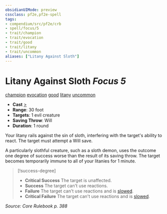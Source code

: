 ```yaml
---
obsidianUIMode: preview
cssclass: pf2e,pf2e-spell
tags:
- compendium/src/pf2e/crb
- spell/focus/5
- trait/champion
- trait/evocation
- trait/good
- trait/litany
- trait/uncommon
aliases: ["Litany Against Sloth"]
---
```

# Litany Against Sloth *Focus 5*   
[champion](Reference/Rules/Traits/champion.md "Champion Class Trait")  [evocation](evocation.md "Evocation School Trait")  [good](good.md "Good Alignment Trait")  [litany](litany.md "Litany Spell Trait")  [uncommon](uncommon.md "Uncommon Rarity Trait")  

- **Cast** [>](chapter-9-playing-the-game.md#Actions "Single Action") 
- **Range**: 30 foot
- **Targets**: 1 evil creature
- **Saving Throw**: Will
- **Duration**: 1 round

Your litany rails against the sin of sloth, interfering with the target's ability to react. The target must attempt a Will save.

A particularly slothful creature, such as a sloth demon, uses the outcome one degree of success worse than the result of its saving throw. The target becomes temporarily immune to all of your litanies for 1 minute.

> [!success-degree] 
> - **Critical Success** The target is unaffected.
> - **Success** The target can't use reactions.
> - **Failure** The target can't use reactions and is [slowed](conditions.md#Slowed).
> - **Critical Failure** The target can't use reactions and is [slowed](conditions.md#Slowed).

*Source: Core Rulebook p. 388*